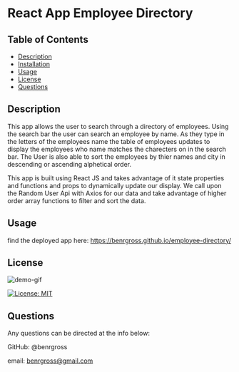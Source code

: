# React App Employee Directory

## Table of Contents

- [Description](#description)
- [Installation](#installation)
- [Usage](#usage)
- [License](#license)
- [Questions](#questions)

## Description

This app allows the user to search through a directory of employees. Using the search bar the user can search an employee by name. As they type in the letters of the employees name the table of employees updates to display the employees who name matches the charecters on in the search bar. The User is also able to sort the employees by thier names and city in descending or ascending alphetical order.

This app is built using React JS and takes advantage of it state properties and functions and props to dynamically update our display. We call upon the Random User Api with Axios for our data and take advantage of higher order array functions to filter and sort the data.

## Usage

find the deployed app here: https://benrgross.github.io/employee-directory/

## License

![demo-gif](/public/employee-dir.gif)

[![License: MIT](https://img.shields.io/badge/License-MIT-yellow.svg)](https://opensource.org/licenses/MIT)

## Questions

Any questions can be directed at the info below:

GitHub: @benrgross

email: benrgross@gmail.com
